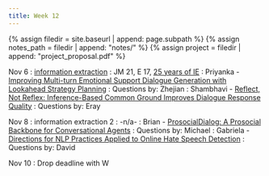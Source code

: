 ```yaml
---
title: Week 12
---
```



{% assign filedir = site.baseurl | append: page.subpath %} 
{% assign notes_path = filedir | append: "notes/" %} 
{% assign project = filedir | append: "project_proposal.pdf" %}

<!--  
Instructions:

INDENTATION COUNTS

Each day should be formatted exactly as follows

Date
: Lessons Covered
  : Reading List
    : In Class Presentations
: **Assignment/Announcement**{: .label}


To add a hyperlink for readings, do it as follows
  : [Example Paper](http://linktopaper.edu)

To make the hyperlink open in a new tab by default
  : [Example Paper](http://linktopaper.edu){:target=_"blank"}

The announcement can be made red for due dates as follows
: **Assignment Due**{: .label .label-red }

-->

Nov 6
: [information extraction](assets/files/ie.pdf)
  : JM 21, E 17, [25 years of IE](https://www.cambridge.org/core/journals/natural-language-engineering/article/twentyfive-years-of-information-extraction/0E5BB0D6AE906BB3C25037E2D74CA8F3/share/5ce1ad8430e190e282cc234c79c320c49906a7e2)
    : Priyanka - [Improving Multi-turn Emotional Support Dialogue Generation with Lookahead Strategy Planning](https://aclanthology.org/2022.emnlp-main.195)
    : Questions by: Zhejian
    : Shambhavi - [Reflect, Not Reflex: Inference-Based Common Ground Improves Dialogue Response Quality](https://aclanthology.org/2022.emnlp-main.714)
    : Questions by: Eray

Nov 8
: information extraction 2
  : -n/a-
    : Brian - [ProsocialDialog: A Prosocial Backbone for Conversational Agents](https://aclanthology.org/2022.emnlp-main.267)
    : Questions by: Michael
    : Gabriela - [Directions for NLP Practices Applied to Online Hate Speech Detection](https://aclanthology.org/2022.emnlp-main.809)
    : Questions by: David

Nov 10 
: Drop deadline with W
